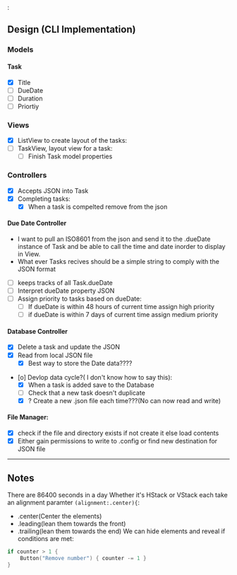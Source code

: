 :
## Design (CLI Implementation)

### Models

#### Task

- [X] Title
- [ ] DueDate
- [ ] Duration
- [ ] Priortiy

### Views

- [X] ListView to create layout of the tasks:
- [ ] TaskView, layout view for a task:
  - [ ] Finish Task model properties

### Controllers

- [X] Accepts JSON into Task
- [X] Completing tasks:
  - [X] When a task is compelted remove from the json

#### Due Date Controller
- I want to pull an ISO8601 from the json and send it to the .dueDate instance of Task and be able to call the time and date inorder to display in View. 
- What ever Tasks recives should be a simple string to comply with the JSON format

- [ ] keeps tracks of all Task.dueDate
- [ ] Interpret dueDate property JSON
- [ ] Assign priority to tasks based on dueDate:
	- [ ] If dueDate is within 48 hours of current time assign high priority
	- [ ] if dueDate is within 7 days of current time assign medium priority

#### Database Controller
- [X] Delete a task and update the JSON
- [X] Read from local JSON file
  - [X] Best way to store the Date data????
- [o] Devlop data cycle?( I don't know how to say this):
  - [X] When a task is added save to the Database
  - [ ] Check that a new task doesn't duplicate
  - [X] ? Create a new .json file each time???(No can now read and write)
#### File Manager:
- [X] check if the file and directory exists if not create it else load contents
- [X] Either gain permissions to write to .config or find new destination for JSON file
---

## Notes

There are 86400 seconds in a day
 Whether it's HStack or VStack each take an alignment paramter `(alignment:.center){`:

- .center(Center the elements)
- .leading(lean them towards the front)
- .trailing(lean them towards the end)
We can hide elements and reveal if conditions are met:

```swift
if counter > 1 {
    Button("Remove number") { counter -= 1 }
}
```
